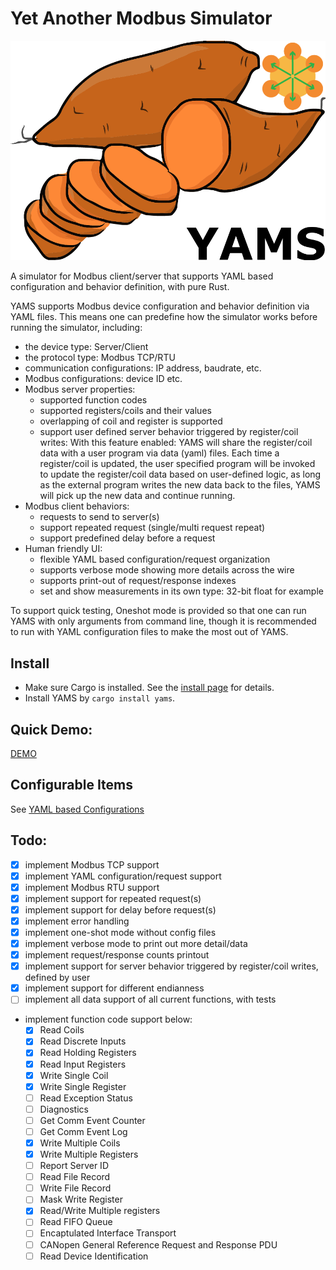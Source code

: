 # Yet Another Modbus Simulator

![YAMS](yams.png)

A simulator for Modbus client/server that supports YAML based configuration and behavior definition, with pure Rust.

YAMS supports Modbus device configuration and behavior definition via YAML files. This means one can predefine how the
simulator works before running the simulator, including:

- the device type: Server/Client
- the protocol type: Modbus TCP/RTU
- communication configurations: IP address, baudrate, etc.
- Modbus configurations: device ID etc.
- Modbus server properties:
    - supported function codes
    - supported registers/coils and their values
    - overlapping of coil and register is supported
    - support user defined server behavior triggered by register/coil writes:
      With this feature enabled: YAMS will share the register/coil data with a user program via data (yaml) files.
      Each time a register/coil is updated, the user specified program will be invoked to update the register/coil data
      based on user-defined logic, as long as the external program writes the new data back to the files, YAMS will
      pick up the new data and continue running.
- Modbus client behaviors:
    - requests to send to server(s)
    - support repeated request (single/multi request repeat)
    - support predefined delay before a request
- Human friendly UI:
    - flexible YAML based configuration/request organization
    - supports verbose mode showing more details across the wire
    - supports print-out of request/response indexes
    - set and show measurements in its own type: 32-bit float for example

To support quick testing, Oneshot mode is provided so that one can run YAMS with only arguments from command line,
   though it is recommended to run with YAML configuration files to make the most out of YAMS.

## Install

- Make sure Cargo is installed. See the [install page](https://rust-lang.org/tools/install) for details.
- Install YAMS by `cargo install yams`.

## Quick Demo:

[DEMO](https://asciinema.org/a/464218)

## Configurable Items
See [YAML based Configurations](yaml.based.configurations.md)

## Todo:

- [x] implement Modbus TCP support
- [x] implement YAML configuration/request support
- [x] implement Modbus RTU support
- [x] implement support for repeated request(s)
- [x] implement support for delay before request(s)
- [x] implement error handling
- [x] implement one-shot mode without config files
- [x] implement verbose mode to print out more detail/data
- [x] implement request/response counts printout
- [x] implement support for server behavior triggered by register/coil writes, defined by user
- [x] implement support for different endianness
- [ ] implement all data support of all current functions, with tests
- implement function code support below:
  - [x] Read Coils
  - [x] Read Discrete Inputs
  - [x] Read Holding Registers
  - [x] Read Input Registers
  - [x] Write Single Coil
  - [x] Write Single Register
  - [ ] Read Exception Status
  - [ ] Diagnostics
  - [ ] Get Comm Event Counter
  - [ ] Get Comm Event Log
  - [x] Write Multiple Coils
  - [x] Write Multiple Registers
  - [ ] Report Server ID
  - [ ] Read File Record
  - [ ] Write File Record
  - [ ] Mask Write Register
  - [x] Read/Write Multiple registers
  - [ ] Read FIFO Queue
  - [ ] Encaptulated Interface Transport
  - [ ] CANopen General Reference Request and Response PDU
  - [ ] Read Device Identification
